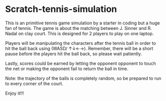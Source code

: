 # Scratch-tennis-simulation
This is an primitive tennis game simulation by a starter in coding but a huge fan of tennis. The game is about the matching between J. Sinner and R. Nadal on clay court. This is designed for 2 players to play on one laptop.


Players will be manipulating the characters after the tennis ball in order to hit the ball back using (WASD/ ↑↓←→). Remember, there will be a short pause before the players hit the ball back, so please wait patiently.

Lastly, scores could be earned by letting the opponent opponent to touch the net or making the opponent fail to return the ball in time.

Note: the trajectory of the balls is completely random, so be prepared to run to every corner of the court.

Enjoy it!!!
